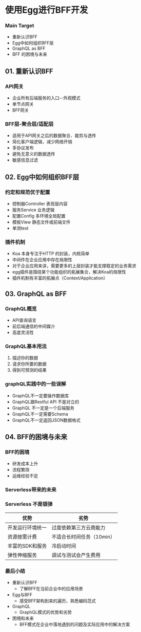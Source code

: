 # 使用Egg进行BFF开发

### Main Target

+ 重新认识BFF
+ Egg中如何组织BFF层
+ GraphQL as BFF
+ BFF 的困境与未来





## 01. 重新认识BFF

### API网关

+ 企业所有后端服务的入口--外观模式
+ 单节点网关
+ BFF网关



### BFF层-聚合层/适配层

+ 适用于API网关之后的数据聚合、裁剪与透传
+ 简化客户端逻辑，减少网络开销
+ 多协议发布
+ 避免无意义的数据透传
+ 敏感信息过滤



## 02. Egg中如何组织BFF层

### 约定和规范优于配置

+ 控制器Controller 表现层内容
+ 服务Service 业务逻辑
+ 配置Config 多环境全局配置
+ 模板View 静态文件或前端文件
+ 单测test



### 插件机制

+ Koa 本身专注于HTTP 的封装，内核简单
+ 中间件在企业应用中存在局限性
+ 对于企业应用来讲，需要更多的上层封装才能支撑稳定的业务需求
+ egg插件是围绕某个功能组织的拓展集合，解决Koa的局限性
+ 插件机制有丰富的拓展点（Context/Application）



## 03. GraphQL as BFF

### GraphQL概览

+ API查询语言
+ 前后端通信的中间媒介
+ 高度灵活性



### GraphQL基本用法

1. 描述你的数据
2. 请求你所要的数据
3. 得到可预测的结果



### graphQL实践中的一些误解

+ GraphQL不一定要操作数据库
+ GraphQL跟Restful API 不是对立的
+ GraphQL 不一定是一个后端服务
+ GraphQL不一定需要Schema
+ GraphQL不一定返回JSON数据格式



## 04. BFF的困境与未来

### BFF的困境

+ 研发成本上升
+ 流程繁琐
+ 运维经验不足



### Serverless带来的未来





### Serverless 不是银弹

| 优势             | 劣势                      |
| ---------------- | ------------------------- |
| 开发运行环境统一 | 过度依赖第三方云商能力    |
| 资源按需计费     | 不适合长时间任务（10min） |
| 丰富的SDK和服务  | 冷启动时间                |
| 弹性伸缩服务     | 调试与测试会产生费用      |





### 最后小结

+ 重新认识BFF
  + 了解BFF在当前企业中的应用场景
+ Egg与BFF
  + 感受BFF架构到来的遍历，熟悉编码范式
+ GraphQL
  + GraphQL模式的优势和劣势
+ 困境和未来
  + BFF模式在企业中落地遇到的问题及实际应用中的解决方案



